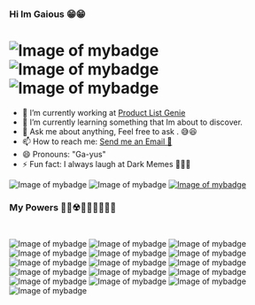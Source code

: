 ### Hi Im Gaious 😁😁
# ![Image of mybadge](https://img.shields.io/badge/GitBash-Explorer-F05032?logo=git&style=flat) ![Image of mybadge](https://img.shields.io/badge/Android-Developer-3DDC84?logo=android-studio&style=flat) ![Image of mybadge](https://img.shields.io/badge/iOS%20XCode-Developer-1575F9?logo=xcode&style=flat)


<!--
**gaiousantonio0909/gaiousantonio0909** is a ✨ _special_ ✨ repository because its `README.md` (this file) appears on your GitHub profile.
![Image of mybadge](https://img.shields.io/badge/VSCode%20User%20Level-100%25-007ACC?logo=visualstudiocode&style=flat)
-->
- 🔭 I’m currently working at [Product List Genie](https://funnelgenie.com/)
- 🌱 I’m currently learning something that Im about to discover.
- 💬 Ask me about anything, Feel free to ask . 😅😆
- 📫 How to reach me: [Send me an Email 📩](mailto:gaiousantonio4@gmail.com)
- 😄 Pronouns: "Ga-yus" 
- ⚡ Fun fact: I always laugh at Dark Memes 🤣🤣🤣

![Image of mybadge](https://img.shields.io/static/v1?label=Life%20Status&message=Working%20and%20Hustlin&color=97455F)
![Image of mybadge](https://img.shields.io/static/v1?label=Beer%20Level&message=100%&color=2EBA1F)
[![Image of mybadge](https://img.shields.io/badge/Gaious%20Antonio-Profile%20😀-0063B1?logo=facebook&style=flat)](https://facebook.com/gaious27)
<br />
### My Powers 🤣😂☢👨🏽‍🎓🧙🏽‍♂️
<br />

![Image of mybadge](https://img.shields.io/badge/Firebase%20Level-100%25-FFCA28?logo=firebase&style=flat)
![Image of mybadge](https://img.shields.io/badge/GraphQL%20Level-65%25-E10098?logo=graphql&style=flat)
![Image of mybadge](https://img.shields.io/badge/Apollo%20GraphQL%20Level-55%25-311C87?logo=graphql&style=flat)
![Image of mybadge](https://img.shields.io/badge/Flutter%20Level-100%25-02569B?logo=flutter&style=flat)
![Image of mybadge](https://img.shields.io/badge/ReactJS%20Level-70%25-61DAFB?logo=react&style=flat)
![Image of mybadge](https://img.shields.io/badge/Symfony%20Level-90%25-dadada?logo=symfony&style=flat)
![Image of mybadge](https://img.shields.io/badge/CodeIgniter%20Level-100%25-EE4623?logo=codeigniter&style=flat)
![Image of mybadge](https://img.shields.io/badge/MongoDB%20Level-65%25-47A248?logo=mongodb&style=flat)
![Image of mybadge](https://img.shields.io/badge/Dot%20NET%20Level-100%25-5C2D91?logo=.net&style=flat)
![Image of mybadge](https://img.shields.io/badge/Unity%20Level-85%25-black?logo=unity&style=flat)
![Image of mybadge](https://img.shields.io/badge/NodeJS%20Level-65%25-339933?logo=node.js&style=flat)
![Image of mybadge](https://img.shields.io/badge/TypescriptJS%20Level-90%25-007ACC?logo=typescript&style=flat)
![Image of mybadge](https://img.shields.io/badge/C%20Sharp%20Level-90%25-239120?logo=c-sharp&style=flat)
![Image of mybadge](https://img.shields.io/badge/JavaScript%20Level-100%25-F7DF1E?logo=javascript&style=flat)
![Image of mybadge](https://img.shields.io/badge/Shopify%20Dev%20Level-70%25-7AB55C?logo=shopify&style=flat)
![Image of mybadge](https://img.shields.io/badge/PhotoShop%20Level-15%25-007ACC?logo=adobe-photoshop&style=flat)
